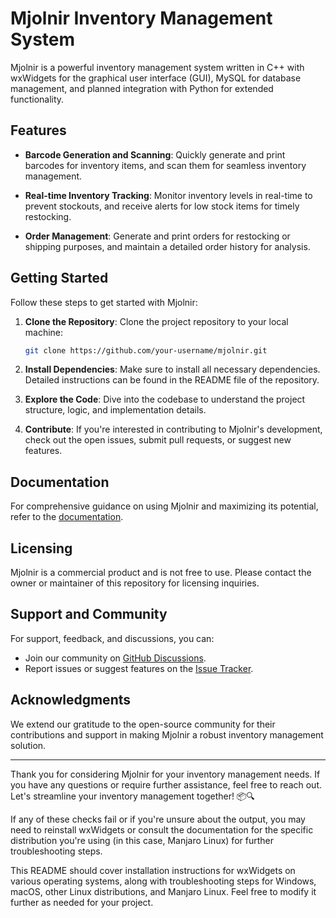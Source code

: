 # Mjolnir Inventory Management System

Mjolnir is a powerful inventory management system written in C++ with wxWidgets for the graphical user interface (GUI), MySQL for database management, and planned integration with Python for extended functionality.

## Features

- **Barcode Generation and Scanning**: Quickly generate and print barcodes for inventory items, and scan them for seamless inventory management.
  
- **Real-time Inventory Tracking**: Monitor inventory levels in real-time to prevent stockouts, and receive alerts for low stock items for timely restocking.
  
- **Order Management**: Generate and print orders for restocking or shipping purposes, and maintain a detailed order history for analysis.

## Getting Started

Follow these steps to get started with Mjolnir:

1. **Clone the Repository**: Clone the project repository to your local machine:
   ```bash
   git clone https://github.com/your-username/mjolnir.git
   ```

2. **Install Dependencies**: Make sure to install all necessary dependencies. Detailed instructions can be found in the README file of the repository.

3. **Explore the Code**: Dive into the codebase to understand the project structure, logic, and implementation details.

4. **Contribute**: If you're interested in contributing to Mjolnir's development, check out the open issues, submit pull requests, or suggest new features.

## Documentation

For comprehensive guidance on using Mjolnir and maximizing its potential, refer to the [documentation](https://github.com/Fhasaj/mjolnir/wiki).

## Licensing

Mjolnir is a commercial product and is not free to use. Please contact the owner or maintainer of this repository for licensing inquiries.

## Support and Community

For support, feedback, and discussions, you can:

- Join our community on [GitHub Discussions](https://github.com/Fhasaj/mjolnir/discussions).
- Report issues or suggest features on the [Issue Tracker](https://github.com/Fhasaj/mjolnir/issues).

## Acknowledgments

We extend our gratitude to the open-source community for their contributions and support in making Mjolnir a robust inventory management solution.

---

Thank you for considering Mjolnir for your inventory management needs. If you have any questions or require further assistance, feel free to reach out. Let's streamline your inventory management together! 📦🔍

If any of these checks fail or if you're unsure about the output, you may need to reinstall wxWidgets or consult the documentation for the specific distribution you're using (in this case, Manjaro Linux) for further troubleshooting steps.

This README should cover installation instructions for wxWidgets on various operating systems, along with troubleshooting steps for Windows, macOS, other Linux distributions, and Manjaro Linux. Feel free to modify it further as needed for your project.
